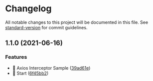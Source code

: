 # Changelog

All notable changes to this project will be documented in this file. See [standard-version](https://github.com/conventional-changelog/standard-version) for commit guidelines.

## 1.1.0 (2021-06-16)


### Features

* 🎸 Axios Interceptor Sample ([39ad61e](https://github.com/movibe/react-native-pinning-sha256/commit/39ad61ebda7168dc32786c49e42c2fda0b644352))
* 🎸 Start ([6f45bb2](https://github.com/movibe/react-native-pinning-sha256/commit/6f45bb264b154931a641b710d4dff729c9eb6fe0))
